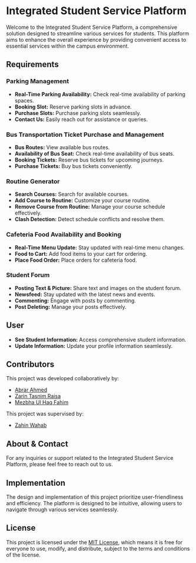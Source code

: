 # Integrated Student Service Platform

Welcome to the Integrated Student Service Platform, a comprehensive solution designed to streamline various services for students. This platform aims to enhance the overall experience by providing convenient access to essential services within the campus environment.

## Requirements

### Parking Management
- **Real-Time Parking Availability:** Check real-time availability of parking spaces.
- **Booking Slot:** Reserve parking slots in advance.
- **Purchase Slots:** Purchase parking slots seamlessly.
- **Contact Us:** Easily reach out for assistance or queries.

### Bus Transportation Ticket Purchase and Management
- **Bus Routes:** View available bus routes.
- **Availability of Bus Seat:** Check real-time availability of bus seats.
- **Booking Tickets:** Reserve bus tickets for upcoming journeys.
- **Purchase Tickets:** Buy bus tickets conveniently.

### Routine Generator
- **Search Courses:** Search for available courses.
- **Add Course to Routine:** Customize your course routine.
- **Remove Course from Routine:** Manage your course schedule effectively.
- **Clash Detection:** Detect schedule conflicts and resolve them.

### Cafeteria Food Availability and Booking
- **Real-Time Menu Update:** Stay updated with real-time menu changes.
- **Food to Cart:** Add food items to your cart for ordering.
- **Place Food Order:** Place orders for cafeteria food.

### Student Forum
- **Posting Text & Picture:** Share text and images on the student forum.
- **Newsfeed:** Stay updated with the latest news and events.
- **Commenting:** Engage with posts by commenting.
- **Post Deleting:** Manage your posts effectively.

## User
- **See Student Information:** Access comprehensive student information.
- **Update Information:** Update your profile information seamlessly.

## Contributors

This project was developed collaboratively by:
- [Abrar Ahmed](https://github.com/abrarahmd)
- [Zarin Tasnim Raisa](https://github.com/ZarinTasnimRaisa)
- [Mezbha Ul Haq Fahim](https://github.com/MezbhaFahim)

This project was supervised by:
- [Zahin Wahab](https://github.com/zahinwahab)

## About & Contact

For any inquiries or support related to the Integrated Student Service Platform, please feel free to reach out to us.

## Implementation

The design and implementation of this project prioritize user-friendliness and efficiency. The platform is designed to be intuitive, allowing users to navigate through various services seamlessly.

## License

This project is licensed under the [MIT License](LICENSE), which means it is free for everyone to use, modify, and distribute, subject to the terms and conditions of the license.
